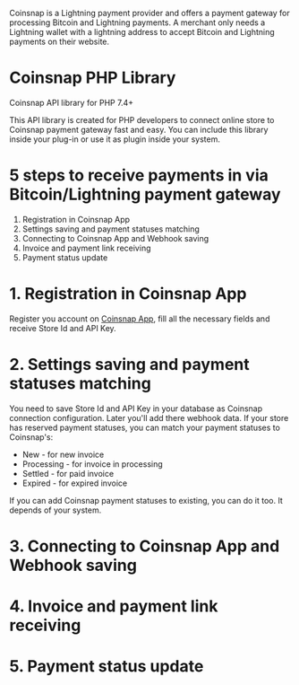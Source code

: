 Coinsnap is a Lightning payment provider and offers a payment gateway for processing Bitcoin and Lightning payments. A merchant only needs a Lightning wallet with a lightning address to accept Bitcoin and Lightning payments on their website.

# Coinsnap PHP Library

Coinsnap API library for PHP 7.4+

This API library is created for PHP developers to connect online store to Coinsnap payment gateway fast and easy. You can include this library inside your plug-in or use it as plugin inside your system.

# 5 steps to receive payments in via Bitcoin/Lightning payment gateway

1. Registration in Coinsnap App
2. Settings saving and payment statuses matching
3. Connecting to Coinsnap App and Webhook saving
4. Invoice and payment link receiving 
5. Payment status update

# 1. Registration in Coinsnap App

Register you account on [Coinsnap App](https://app.coinsnap.io), fill all the necessary fields and receive Store Id and API Key.

# 2. Settings saving and payment statuses matching

You need to save Store Id and API Key in your database as Coinsnap connection configuration. Later you'll add there webhook data. If your store has reserved payment statuses, you can match your payment statuses to Coinsnap's: 
- New - for new invoice
- Processing - for invoice in processing
- Settled - for paid invoice
- Expired - for expired invoice

If you can add Coinsnap payment statuses to existing, you can do it too. It depends of your system.

# 3. Connecting to Coinsnap App and Webhook saving



# 4. Invoice and payment link receiving 



# 5. Payment status update



